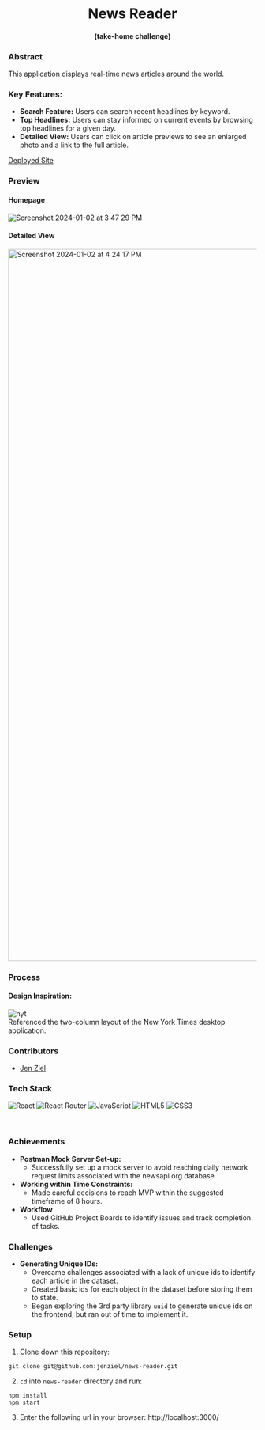 <div align="center">

# News Reader 
#### (take-home challenge)

</div>

### Abstract
This application displays real-time news articles around the world.

### Key Features:
- **Search Feature:** Users can search recent headlines by keyword.
- **Top Headlines:** Users can stay informed on current events by browsing top headlines for a given day. 
- **Detailed View:** Users can click on article previews to see an enlarged photo and a link to the full article.
  
[Deployed Site](https://news-reader-infve7h6c-jenziel.vercel.app/)

### Preview
#### Homepage
![Screenshot 2024-01-02 at 3 47 29 PM](https://github.com/jenziel/news-reader/assets/130857864/a2a7b610-ad97-41f1-9936-5216348402c5)

#### Detailed View
<img width="1439" alt="Screenshot 2024-01-02 at 4 24 17 PM" src="https://github.com/jenziel/news-reader/assets/130857864/afbec08b-fc74-4d14-be52-b081c6f51afe">


### Process

#### Design Inspiration: 
![nyt](https://github.com/jenziel/news-reader/assets/130857864/b07550be-607a-4b7b-94c3-6df969c579e5)  
Referenced the two-column layout of the New York Times desktop application. 



### Contributors
- [Jen Ziel](https://www.linkedin.com/in/jen-ziel-a02820278) 


### Tech Stack
![React](https://img.shields.io/badge/react-%2320232a.svg?style=for-the-badge&logo=react&logoColor=!%2361DAFB)
![React Router](https://img.shields.io/badge/React_Router-CA4245?style=for-the-badge&logo=react-router&logoColor=white)
![JavaScript](https://img.shields.io/badge/javascript-%23323330.svg?style=for-the-badge&logo=javascript&logoColor=%23F7DF1E)
![HTML5](https://img.shields.io/badge/html5-%23E34F26.svg?style=for-the-badge&logo=html5&logoColor=white) 
![CSS3](https://img.shields.io/badge/css3-%231572B6.svg?style=for-the-badge&logo=css3&logoColor=white)

</br>

### Achievements

- **Postman Mock Server Set-up:**
  - Successfully set up a mock server to avoid reaching daily network request limits associated with the newsapi.org database.
- **Working within Time Constraints:**
  - Made careful decisions to reach MVP within the suggested timeframe of 8 hours.
- **Workflow**
  - Used GitHub Project Boards to identify issues and track completion of tasks. 

### Challenges

- **Generating Unique IDs:**
  - Overcame challenges associated with a lack of unique ids to identify each article in the dataset.
  - Created basic ids for each object in the dataset before storing them to state.
  - Began exploring the 3rd party library `uuid` to generate unique ids on the frontend, but ran out of time to implement it.

### Setup
1. Clone down this repository:
  ```
git clone git@github.com:jenziel/news-reader.git
  ```
2. `cd` into `news-reader` directory and run:
  ```
  npm install
  npm start
  ```
3. Enter the following url in your browser: http://localhost:3000/
